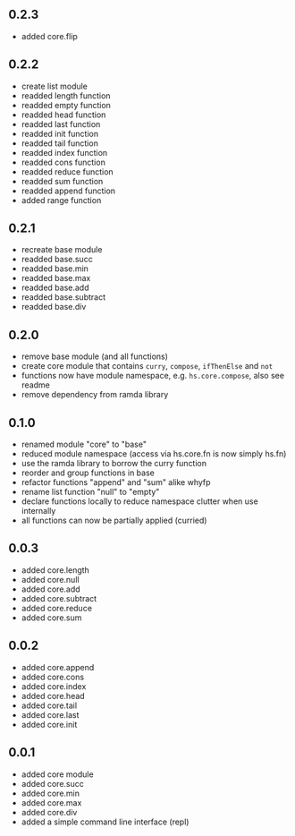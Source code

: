 0.2.3
-----

* added core.flip

0.2.2
-----

* create list module
* readded length function
* readded empty function
* readded head function
* readded last function
* readded init function
* readded tail function
* readded index function
* readded cons function
* readded reduce function
* readded sum function
* readded append function
* added range function

0.2.1
-----

* recreate base module
* readded base.succ
* readded base.min
* readded base.max
* readded base.add
* readded base.subtract
* readded base.div

0.2.0
-----

* remove base module (and all functions)
* create core module that contains `curry`, `compose`, `ifThenElse` and `not`
* functions now have module namespace, e.g. `hs.core.compose`, also see readme
* remove dependency from ramda library

0.1.0
-----

* renamed module "core" to "base"
* reduced module namespace (access via hs.core.fn is now simply hs.fn)
* use the ramda library to borrow the curry function
* reorder and group functions in base
* refactor functions "append" and "sum" alike whyfp
* rename list function "null" to "empty"
* declare functions locally to reduce namespace clutter when use internally
* all functions can now be partially applied (curried)

0.0.3
-----

* added core.length
* added core.null
* added core.add
* added core.subtract
* added core.reduce
* added core.sum

0.0.2
-----

* added core.append
* added core.cons
* added core.index
* added core.head
* added core.tail
* added core.last
* added core.init

0.0.1
-----

* added core module
* added core.succ
* added core.min
* added core.max
* added core.div
* added a simple command line interface (repl)

